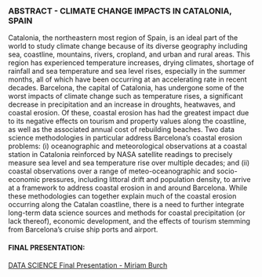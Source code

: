 ### ABSTRACT - CLIMATE CHANGE IMPACTS IN CATALONIA, SPAIN

Catalonia, the northeastern most region of Spain, is an ideal part of the world to study climate change because of its diverse geography including sea, coastline, mountains, rivers, cropland, and urban and rural areas. This region has experienced temperature increases, drying climates, shortage of rainfall and sea temperature and sea level rises, especially in the summer months, all of which have been occurring at an accelerating rate in recent decades. Barcelona, the capital of Catalonia, has undergone some of the worst impacts of climate change such as temperature rises, a significant decrease in precipitation and an increase in droughts, heatwaves, and coastal erosion.  Of these, coastal erosion has had the greatest impact due to its negative effects on tourism and property values along the coastline, as well as the associated annual cost of rebuilding beaches.  Two data science methodologies in particular address Barcelona’s coastal erosion problems: (i) oceanographic and meteorological observations at a coastal station in Catalonia reinforced by NASA satellite readings to precisely measure sea level and sea temperature rise over multiple decades; and (ii) coastal observations over a range of meteo-oceanographic and socio-economic pressures, including littoral drift and population density, to arrive at a framework to address coastal erosion in and around Barcelona. While these methodologies can together explain much of the coastal erosion occurring along the Catalan coastline, there is a need to further integrate long-term data science sources and methods for coastal precipitation (or lack thereof), economic development, and the effects of tourism stemming from Barcelona’s cruise ship ports and airport.

#### FINAL PRESENTATION: 
[DATA SCIENCE Final Presentation - Miriam Burch](https://github.com/miriamburch/DATA150-MiriamBurch/files/7669522/DATA.SCIENCE.Final.Presentation.-.Miriam.Burch.1.pdf)
